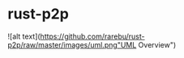 # rust-p2p

![alt text](https://github.com/rarebu/rust-p2p/raw/master/images/uml.png"UML Overview")
